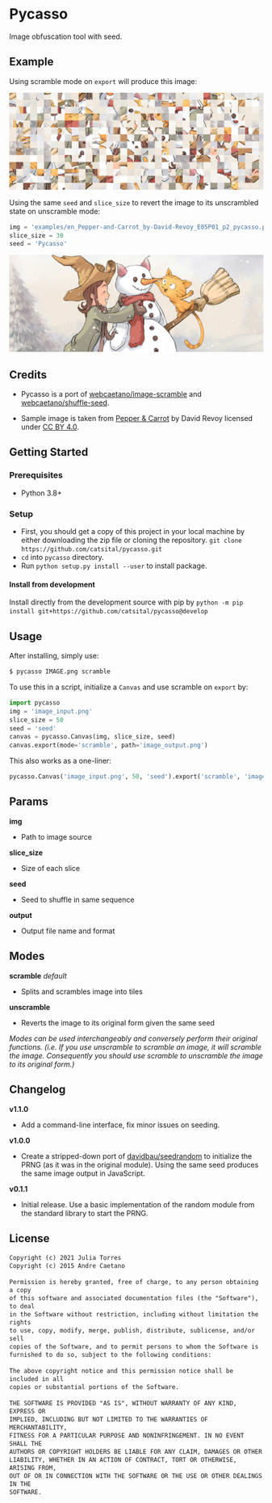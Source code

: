 # Pycasso

Image obfuscation tool with seed.

## Example

Using scramble mode on `export` will produce this image:

![example_scramble](./examples/v1.0.0/en_Pepper-and-Carrot_by-David-Revoy_E05P01_p2_v1.0.0-prng.png)

Using the same `seed` and `slice_size` to revert the image to its unscrambled state on unscramble mode:

```python
img = 'examples/en_Pepper-and-Carrot_by-David-Revoy_E05P01_p2_pycasso.png'
slice_size = 30
seed = 'Pycasso'
```

![example_unscramble](./examples/v1.0.0/en_Pepper-and-Carrot_by-David-Revoy_E05P01_p2_v1.0.0-prng-unscramble.png)

## Credits

* Pycasso is a port of [webcaetano/image-scramble](https://github.com/webcaetano/image-scramble) and [webcaetano/shuffle-seed](https://github.com/webcaetano/shuffleseed).

* Sample image is taken from [Pepper & Carrot](https://peppercarrot.com/) by David Revoy licensed under [CC BY 4.0](https://www.peppercarrot.com/en/license/index.html).

## Getting Started

### Prerequisites
* Python 3.8+

### Setup
*  First, you should get a copy of this project in your local machine by either downloading the zip file or cloning the repository. `git clone https://github.com/catsital/pycasso.git`
* `cd` into `pycasso` directory.
* Run `python setup.py install --user` to install package.

#### Install from development
Install directly from the development source with pip by `python -m pip install git+https://github.com/catsital/pycasso@develop`


## Usage

After installing, simply use:

```bash
$ pycasso IMAGE.png scramble
```

To use this in a script, initialize a `Canvas` and use scramble on `export` by:

```python
import pycasso
img = 'image_input.png'
slice_size = 50
seed = 'seed'
canvas = pycasso.Canvas(img, slice_size, seed)
canvas.export(mode='scramble', path='image_output.png')
```

This also works as a one-liner:

```python
pycasso.Canvas('image_input.png', 50, 'seed').export('scramble', 'image_output.png')
```

## Params

**img**
* Path to image source

**slice_size**
* Size of each slice

**seed**
* Seed to shuffle in same sequence

**output**
* Output file name and format

## Modes

**scramble** *default*
* Splits and scrambles image into tiles

**unscramble**
* Reverts the image to its original form given the same seed

*Modes can be used interchangeably and conversely perform their original functions. (i.e. If you use unscramble to scramble an image, it will scramble the image. Consequently you should use scramble to unscramble the image to its original form.)*

## Changelog

**v1.1.0**
* Add a command-line interface, fix minor issues on seeding.

**v1.0.0**
* Create a stripped-down port of [davidbau/seedrandom](https://github.com/davidbau/seedrandom) to initialize the PRNG (as it was in the original module). Using the same seed produces the same image output in JavaScript.

**v0.1.1**
* Initial release. Use a basic implementation of the random module from the standard library to start the PRNG.

## License

```
Copyright (c) 2021 Julia Torres
Copyright (c) 2015 Andre Caetano

Permission is hereby granted, free of charge, to any person obtaining a copy
of this software and associated documentation files (the "Software"), to deal
in the Software without restriction, including without limitation the rights
to use, copy, modify, merge, publish, distribute, sublicense, and/or sell
copies of the Software, and to permit persons to whom the Software is
furnished to do so, subject to the following conditions:

The above copyright notice and this permission notice shall be included in all
copies or substantial portions of the Software.

THE SOFTWARE IS PROVIDED "AS IS", WITHOUT WARRANTY OF ANY KIND, EXPRESS OR
IMPLIED, INCLUDING BUT NOT LIMITED TO THE WARRANTIES OF MERCHANTABILITY,
FITNESS FOR A PARTICULAR PURPOSE AND NONINFRINGEMENT. IN NO EVENT SHALL THE
AUTHORS OR COPYRIGHT HOLDERS BE LIABLE FOR ANY CLAIM, DAMAGES OR OTHER
LIABILITY, WHETHER IN AN ACTION OF CONTRACT, TORT OR OTHERWISE, ARISING FROM,
OUT OF OR IN CONNECTION WITH THE SOFTWARE OR THE USE OR OTHER DEALINGS IN THE
SOFTWARE.
```
